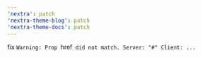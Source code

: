 ```yaml
---
'nextra': patch
'nextra-theme-blog': patch
'nextra-theme-docs': patch
---
```


fix `Warning: Prop `href` did not match. Server: "#" Client: ...`
